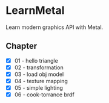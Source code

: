#  LearnMetal

Learn modern graphics API with Metal.

## Chapter

- [x] 01 - hello triangle
- [x] 02 - transformation
- [x] 03 - load obj model
- [x] 04 - texture mapping
- [x] 05 - simple lighting
- [x] 06 - cook-torrance brdf
